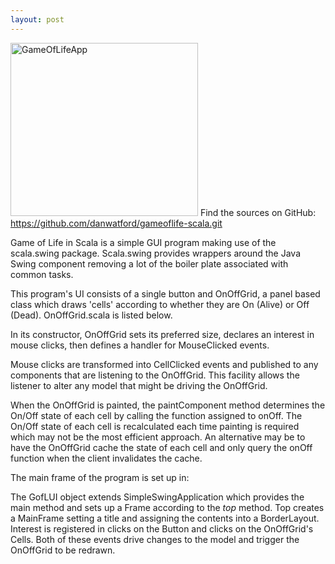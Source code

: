 ```yaml
---
layout: post
---
```

<img class="alignnone size-medium wp-image-237" src="http://www.foomoo.com/wp-content/uploads/2014/05/GameOfLifeApp-300x277.png" alt="GameOfLifeApp" width="300" height="277" />
Find the sources on GitHub: <a href="https://github.com/danwatford/gameoflife-scala.git">https://github.com/danwatford/gameoflife-scala.git</a>

Game of Life in Scala is a simple GUI program making use of the scala.swing package. Scala.swing provides wrappers around the Java Swing component removing a lot of the boiler plate associated with common tasks.

This program's UI consists of a single button and OnOffGrid, a panel based class which draws 'cells' according to whether they are On (Alive) or Off (Dead). OnOffGrid.scala is listed below.
<script src="https://gist.github.com/danwatford/db1564be85c0f570d5e5.js"></script>
In its constructor, OnOffGrid sets its preferred size, declares an interest in mouse clicks, then defines a handler for MouseClicked events.

Mouse clicks are transformed into CellClicked events and published to any components that are listening to the OnOffGrid. This facility allows the listener to alter any model that might be driving the OnOffGrid.

When the OnOffGrid is painted, the paintComponent method determines the On/Off state of each cell by calling the function assigned to onOff. The On/Off state of each cell is recalculated each time painting is required which may not be the most efficient approach. An alternative may be to have the OnOffGrid cache the state of each cell and only query the onOff function when the client invalidates the cache.

The main frame of the program is set up in:
<script src="https://gist.github.com/danwatford/6c5581301d3b18e28db6.js"></script>
The GofLUI object extends SimpleSwingApplication which provides the main method and sets up a Frame according to the <em>top</em> method. Top creates a MainFrame setting a title and assigning the contents into a BorderLayout. Interest is registered in clicks on the Button and clicks on the OnOffGrid's Cells. Both of these events drive changes to the model and trigger the OnOffGrid to be redrawn.